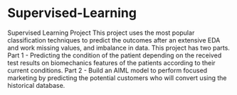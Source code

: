 # Supervised-Learning
Supervised Learning Project
This project uses the most popular classification techniques to predict the outcomes after an extensive EDA and work missing values, and imbalance in data. This project has two parts. Part 1 - Predicting the condition of the patient depending on the received test results on biomechanics features of the patients according to their current conditions. Part 2 - Build an AIML model to perform focused marketing by predicting the potential customers who will convert using the historical database.
